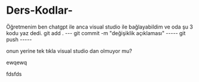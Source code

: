# Ders-Kodlar-
Öğretmenim ben chatgpt ile anca visual studio ile bağlayabildim ve oda şu 3 kodu yaz dedi.
git add . ---
git commit -m "değişiklik açıklaması" -----
git push -----

onun yerine tek tıkla visual studio dan olmuyor mu?

ewqewq

fdsfds